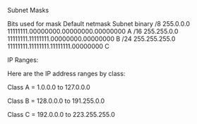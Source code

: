 Subnet Masks

Bits used for mask	Default netmask	Subnet binary
/8	255.0.0.0	11111111.00000000.00000000.00000000      A
/16	255.255.0.0	11111111.11111111.00000000.00000000     B
/24	255.255.255.0	11111111.11111111.11111111.00000000     C

IP Ranges:

Here are the IP address ranges by class:

Class A = 1.0.0.0 to 127.0.0.0

Class B = 128.0.0.0 to 191.255.0.0

Class C = 192.0.0.0 to 223.255.255.0
